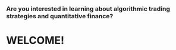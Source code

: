  ### Are you interested in learning about algorithmic trading strategies and quantitative finance?

#                                                                 WELCOME!
